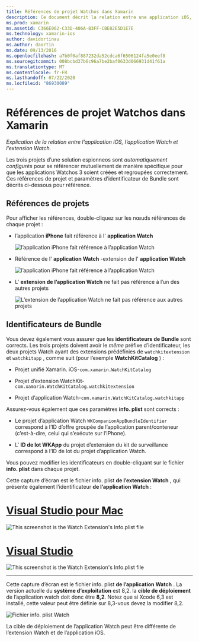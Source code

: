 ```yaml
---
title: Références de projet Watchos dans Xamarin
description: Ce document décrit la relation entre une application iOS, une application Watch et une extension d’application Watch. Il aborde les références de projet et les identificateurs de bundle.
ms.prod: xamarin
ms.assetid: C366E062-C33D-406A-B3FF-CBE82E5D1E7E
ms.technology: xamarin-ios
author: davidortinau
ms.author: daortin
ms.date: 09/13/2016
ms.openlocfilehash: a7b0f0af887232da52cdca6f6506124fa5e0eef8
ms.sourcegitcommit: 008bcbd37b6c96a7be2baf0633d066931d41f61a
ms.translationtype: MT
ms.contentlocale: fr-FR
ms.lasthandoff: 07/22/2020
ms.locfileid: "86930089"
---
```

# <a name="watchos-project-references-in-xamarin"></a>Références de projet Watchos dans Xamarin

_Explication de la relation entre l’application iOS, l’application Watch et l’extension Watch._

Les trois projets d’une solution espionneos sont *automatiquement configurés* pour se référencer mutuellement de manière spécifique pour que les applications Watchos 3 soient créées et regroupées correctement. Ces références de projet et paramètres d’identificateur de Bundle sont décrits ci-dessous pour référence.

## <a name="project-references"></a>Références de projets

Pour afficher les références, double-cliquez sur les nœuds références de chaque projet :

- l’application **iPhone** fait référence à l' **application Watch**

  ![l’application iPhone fait référence à l’application Watch](project-references-images/catalog-reference1.png)

- Référence de l' **application Watch** -extension de l' **application Watch**

  ![l’application iPhone fait référence à l’application Watch](project-references-images/catalog-reference2.png)

- L' **extension de l’application Watch** ne fait pas référence à l’un des autres projets

  ![L’extension de l’application Watch ne fait pas référence aux autres projets](project-references-images/catalog-reference3.png)

## <a name="bundle-identifiers"></a>Identificateurs de Bundle

Vous devez également vous assurer que les **identificateurs de Bundle** sont corrects.
Les trois projets doivent avoir le *même* préfixe d’identificateur, les deux projets Watch ayant des extensions prédéfinies de `watchkitextension` et `watchkitapp` , comme suit (pour l’exemple **WatchKitCatalog** ) :

- Projet unifié Xamarin. iOS-`com.xamarin.WatchKitCatalog`

- Projet d’extension WatchKit-`com.xamarin.WatchKitCatalog.watchkitextension`

- Projet d’application Watch-`com.xamarin.WatchKitCatalog.watchkitapp`

Assurez-vous également que ces paramètres **info. plist** sont corrects :

- Le projet d’application Watch `WKCompanionAppBundleIdentifier` correspond à l’ID d’offre groupée de l’application parent/conteneur (c’est-à-dire, celui qui s’exécute sur l’iPhone).

- L' **ID de lot WKApp** du projet d’extension du kit de surveillance correspond à l’ID de lot du projet d’application Watch.

Vous pouvez modifier les identificateurs en double-cliquant sur le fichier **info. plist** dans chaque projet.

Cette capture d’écran est le fichier info. plist **de l’extension Watch** , qui présente également l’identificateur **de l’application Watch** :

# <a name="visual-studio-for-mac"></a>[Visual Studio pour Mac](#tab/macos)

![](project-references-images/infoplist-extension.png "This screenshot is the Watch Extension's Info.plist file")

# <a name="visual-studio"></a>[Visual Studio](#tab/windows)

![](project-references-images/infoplist-extension-vs.png "This screenshot is the Watch Extension's Info.plist file")

-----

Cette capture d’écran est le fichier info. plist **de l’application Watch** .
La version actuelle du **système d’exploitation** est 8,2. la **cible de déploiement** de l’application watch doit donc être **8,2**. Notez que si Xcode 6,3 est installé, cette valeur peut être définie sur 8,3-vous devez la modifier 8,2.

![Fichier info. plist Watch](project-references-images/infoplist-watchapp.png)

La cible de déploiement de l’application Watch peut être différente de l’extension Watch et de l’application iOS.
